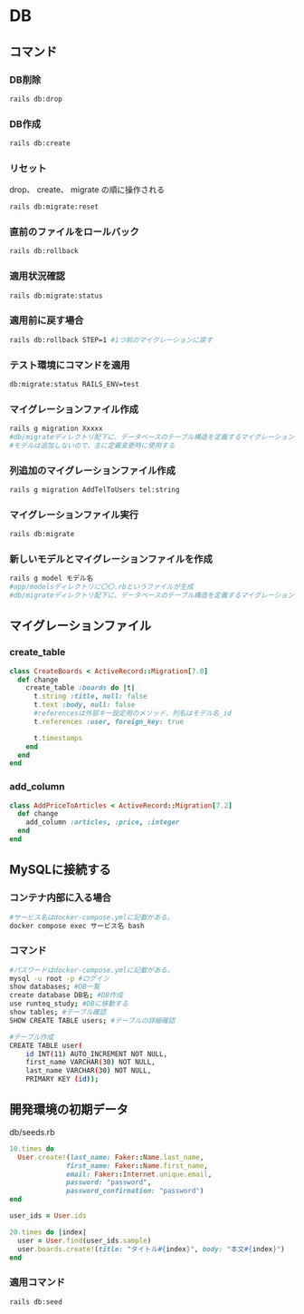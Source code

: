 # DB

## コマンド

### DB削除

```bash
rails db:drop
```

### DB作成

```bash
rails db:create
```

### リセット

drop、 create、 migrate の順に操作される

```bash
rails db:migrate:reset
```

### 直前のファイルをロールバック

```bash
rails db:rollback
```

### 適用状況確認

```bash
rails db:migrate:status
```

### 適用前に戻す場合

```bash
rails db:rollback STEP=1 #1つ前のマイグレーションに戻す
```

### テスト環境にコマンドを適用

```bash
db:migrate:status RAILS_ENV=test
```

### マイグレーションファイル作成

```bash
rails g migration Xxxxx 
#db/migrateディレクトリ配下に、データベースのテーブル構造を定義するマイグレーションファイルも生成
#モデルは追加しないので、主に定義変更時に使用する
```

### 列追加のマイグレーションファイル作成

```bash
rails g migration AddTelToUsers tel:string
```

### マイグレーションファイル実行

```bash
rails db:migrate
```

### 新しいモデルとマイグレーションファイルを作成

```bash
rails g model モデル名
#app/modelsディレクトリに〇〇.rbというファイルが生成
#db/migrateディレクトリ配下に、データベースのテーブル構造を定義するマイグレーションファイルも生成
```

## マイグレーションファイル

### create_table

```ruby
class CreateBoards < ActiveRecord::Migration[7.0]
  def change
    create_table :boards do |t|
      t.string :title, null: false
      t.text :body, null: false
      #referencesは外部キー設定用のメソッド、列名はモデル名_id
      t.references :user, foreign_key: true

      t.timestamps
    end
  end
end
```

### add_column

```ruby
class AddPriceToArticles < ActiveRecord::Migration[7.2]
  def change
    add_column :articles, :price, :integer
  end
end
```

## MySQLに接続する

### コンテナ内部に入る場合

```bash
#サービス名はdocker-compose.ymlに記載がある。
docker compose exec サービス名 bash
```

### コマンド

```bash
#パスワードはdocker-compose.ymlに記載がある。
mysql -u root -p #ログイン
show databases; #DB一覧
create database DB名; #DB作成
use runteq_study; #DBに移動する
show tables; #テーブル確認
SHOW CREATE TABLE users; #テーブルの詳細確認

#テーブル作成
CREATE TABLE user(
    id INT(11) AUTO_INCREMENT NOT NULL,
    first_name VARCHAR(30) NOT NULL,
    last_name VARCHAR(30) NOT NULL,
    PRIMARY KEY (id));
```

## 開発環境の初期データ

db/seeds.rb

```ruby
10.times do
  User.create!(last_name: Faker::Name.last_name,
              first_name: Faker::Name.first_name,
              email: Faker::Internet.unique.email,
              password: "password",
              password_confirmation: "password")
end

user_ids = User.ids

20.times do |index|
  user = User.find(user_ids.sample)
  user.boards.create!(title: "タイトル#{index}", body: "本文#{index}")
end
```

### 適用コマンド

```bash
rails db:seed
```

